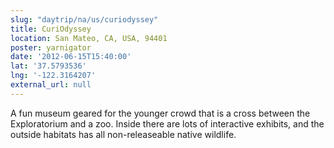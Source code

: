 ```yaml
---
slug: "daytrip/na/us/curiodyssey"
title: CuriOdyssey
location: San Mateo, CA, USA, 94401
poster: yarnigator
date: '2012-06-15T15:40:00'
lat: '37.5793536'
lng: '-122.3164207'
external_url: null
---
```


A fun museum geared for the younger crowd that is a cross between the Exploratorium and a zoo.  Inside there are lots of interactive exhibits, and the outside habitats has all non-releaseable native wildlife.
